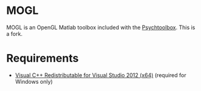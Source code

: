 MOGL
====

MOGL is an OpenGL Matlab toolbox included with the [Psychtoolbox](http://psychtoolbox.org). This is a fork.

Requirements
============

- [Visual C++ Redistributable for Visual Studio 2012 (x64)](https://www.microsoft.com/en-us/download/details.aspx?id=30679) (required for Windows only)
